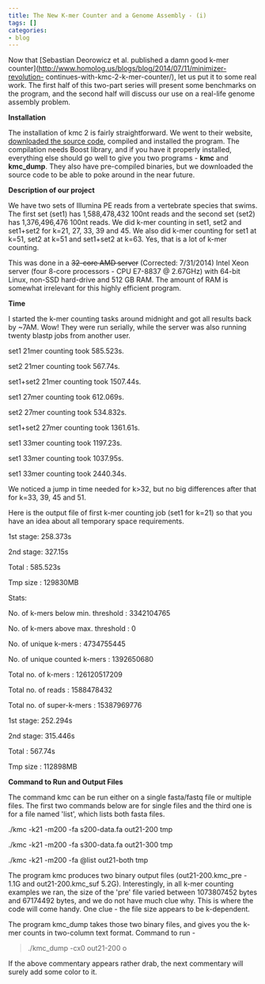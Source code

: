 ```yaml
---
title: The New K-mer Counter and a Genome Assembly - (i)
tags: []
categories:
- blog
---
```

Now that [Sebastian Deorowicz et al. published a damn good k-mer
counter](http://www.homolog.us/blogs/blog/2014/07/11/minimizer-revolution-
continues-with-kmc-2-k-mer-counter/), let us put it to some real work. The
first half of this two-part series will present some benchmarks on the
program, and the second half will discuss our use on a real-life genome
assembly problem.
<!--more-->

**Installation**

The installation of kmc 2 is fairly straightforward. We went to their website,
[downloaded the source code](http://sun.aei.polsl.pl/kmc.), compiled and
installed the program. The compilation needs Boost library, and if you have it
properly installed, everything else should go well to give you two programs -
**kmc** and **kmc_dump**. They also have pre-compiled binaries, but we
downloaded the source code to be able to poke around in the near future.

**Description of our project**

We have two sets of Illumina PE reads from a vertebrate species that swims.
The first set (set1) has 1,588,478,432 100nt reads and the second set (set2)
has 1,376,496,476 100nt reads. We did k-mer counting in set1, set2 and
set1+set2 for k=21, 27, 33, 39 and 45. We also did k-mer counting for set1 at
k=51, set2 at k=51 and set1+set2 at k=63. Yes, that is a lot of k-mer
counting.

This was done in a <del>32-core AMD server</del> (Corrected: 7/31/2014) Intel
Xeon server (four 8-core processors - CPU E7-8837 @ 2.67GHz) with 64-bit
Linux, non-SSD hard-drive and 512 GB RAM. The amount of RAM is somewhat
irrelevant for this highly efficient program.

**Time**

I started the k-mer counting tasks around midnight and got all results back by
~7AM. Wow! They were run serially, while the server was also running twenty
blastp jobs from another user.

set1 21mer counting took 585.523s.

set2 21mer counting took 567.74s.

set1+set2 21mer counting took 1507.44s.

set1 27mer counting took 612.069s.

set2 27mer counting took 534.832s.

set1+set2 27mer counting took 1361.61s.

set1 33mer counting took 1197.23s.

set1 33mer counting took 1037.95s.

set1 33mer counting took 2440.34s.

We noticed a jump in time needed for k>32, but no big differences after that
for k=33, 39, 45 and 51.

Here is the output file of first k-mer counting job (set1 for k=21) so that
you have an idea about all temporary space requirements.

>

1st stage: 258.373s

2nd stage: 327.15s

Total : 585.523s

Tmp size : 129830MB

Stats:

No. of k-mers below min. threshold : 3342104765

No. of k-mers above max. threshold : 0

No. of unique k-mers : 4734755445

No. of unique counted k-mers : 1392650680

Total no. of k-mers : 126120517209

Total no. of reads : 1588478432

Total no. of super-k-mers : 15387969776

1st stage: 252.294s

2nd stage: 315.446s

Total : 567.74s

Tmp size : 112898MB

**Command to Run and Output Files**

The command kmc can be run either on a single fasta/fastq file or multiple
files. The first two commands below are for single files and the third one is
for a file named 'list', which lists both fasta files.

>

./kmc -k21 -m200 -fa s200-data.fa out21-200 tmp

./kmc -k21 -m200 -fa s300-data.fa out21-300 tmp

./kmc -k21 -m200 -fa @list out21-both tmp

The program kmc produces two binary output files (out21-200.kmc_pre - 1.1G and
out21-200.kmc_suf 5.2G). Interestingly, in all k-mer counting examples we ran,
the size of the 'pre' file varied between 1073807452 bytes and 67174492 bytes,
and we do not have much clue why. This is where the code will come handy. One
clue - the file size appears to be k-dependent.

The program kmc_dump takes those two binary files, and gives you the k-mer
counts in two-column text format. Command to run -

> ./kmc_dump -cx0 out21-200 o

If the above commentary appears rather drab, the next commentary will surely
add some color to it.

